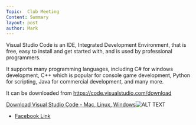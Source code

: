 ```yaml
---
Topic:  Club Meeting
Content: Summary
layout: post
author: Mark
---
```

Visual Studio Code is an IDE, Integrated Development Environment, that is free, easy to install and get started with, and is used by professional programmers.

It supports many programming languages, including C# for windows development, C++ which is popular for console game development, Python for scripting, Java for commercial development, and many more.

It can be downloaded from https://code.visualstudio.com/download

[Download Visual Studio Code - Mac, Linux, Windows](https://l.facebook.com/l.php?u=https%3A%2F%2Fcode.visualstudio.com%2Fdownload&h=AT0mO_V5dI6XXp7Lwa-gHj7kVl5XaiLGYVK1HYALfW1NtXt5u8aJK--2TMDDMxyblqud63cZbig_f_qLU7rh6Pztrt3s1ZTlMxW7yOZ1gGWmz7JNlESrG34Ol5lufKZU&s=1)![ALT TEXT](https://external.fbhx6-1.fna.fbcdn.net/emg1/v/t13/6512927827096492298?url=https%3A%2F%2Fcode.visualstudio.com%2Fopengraphimg%2Fopengraph-home.png&fb_obo=1&utld=visualstudio.com&stp=c0.5000x0.5000f_dst-emg0_p506x506_q75&ccb=13-1&oh=06_AbFKaEmaCfbVlKd4gfwWfLvrbIS76vilI18BWZmSQ2LUzQ&oe=65282645&_nc_sid=e609ca)

* [Facebook Link](https://www.facebook.com/1481985248595237/posts/3017901791670234/)


